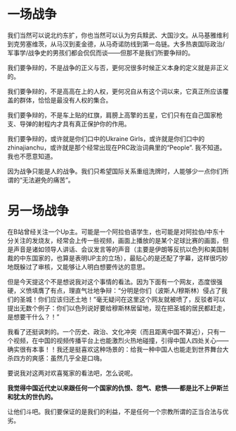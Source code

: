 
# 一场战争

我们当然可以说北约东扩，你也当然可以认为穷兵黩武、大国沙文。从马基雅维利到克劳塞维茨，从马汉到麦金德，从马奇诺防线到第一岛链。大多热衷国际政治/军事学/战争史的男孩们都会侃侃而谈——但那不是我们所要争辩的。

我们要争辩的，不是战争的正义与否，更何况很多时候正义本身的定义就是非正义的。

我们要争辩的，不是高高在上的人权，更何况自从有这个词以来，它真正所应该覆盖的群体，恰恰是最没有人权的集合。

我们要争辩的，不是车上贴的红旗，肩膀上高擎的五星，它们只有在自己国家枪支、导弹的射程内才具有真正保护你的作用。

我们要争辩的，或许就是你们口中的Ukraine Girls，或许就是你们口中的zhinajianchu，或许就是那个经常出现在PRC政治词典里的“People”. 我不知道。我也不愿意知道。

因为战争只能是人的战争。我们只希望国际关系重组洗牌时，人能够少一点你们所谓的“无法避免的痛苦”。



# 另一场战争

在B站曾经关注一个Up主。可能是一个阿拉伯语学生，也可能是对阿拉伯/中东十分关注的发烧友，经常会上传一些视频，画面上播放的是某个足球比赛的画面，但是声音是诸如领导人讲话、会议发言等的声音（主要是伊朗等反抗以色列和美国制裁的中东国家的，也算是表明UP主的立场），最贴心的是还配了字幕，这样很巧妙地既躲过了审核，又能够让人明白想要传达的意思。

但是今天提这个不是想说我对这个事情的看法。因为下面有一个网友，态度很强硬，义愤填膺了有点，理直气壮地争辩：“分明是你们（波斯人/穆斯林）侵占了我们的圣城！你们应该归还土地！”毫无疑问在这里这个网友就被喷了，反驳者可以提出无数个例子：你们以色列说好要给穆斯林居留地，现在把圣城的居民都赶走，是想要干什么？！”

我看了还挺讽刺的。一个历史、政治、文化冲突（而且距离中国不算近），只有一个视频，在中国的视频传播平台上也能激烈火热地碰撞，引得中国人四处关心——确实很有本事！！我还是挺喜欢这种场景的：给我一种中国人也能走到世界舞台大杀四方的爽感：虽然几乎全是口嗨。

要说我对这两对欢喜冤家的看法吧，怎么说呢。

**我觉得中国近代史以来跟任何一个国家的仇恨、怨气、悲愤——都是比不上伊斯兰和犹太的世仇的。**

让他们斗吧。我们要保证的是我们的利益，不是任何一个宗教所谓的正当合法与优劣。


